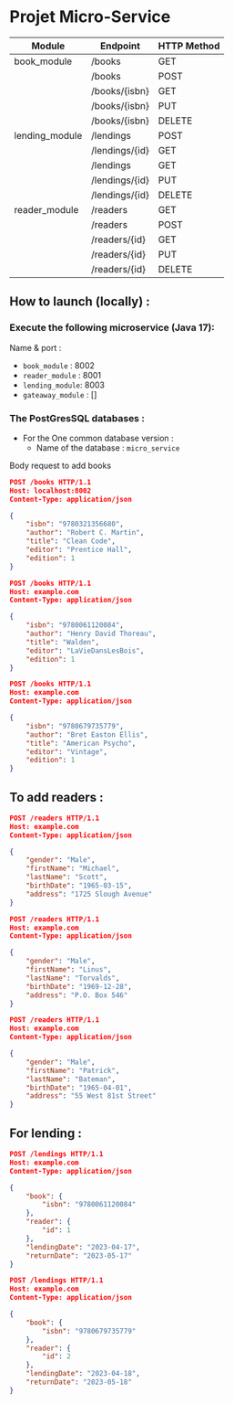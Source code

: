 # Projet Micro-Service

| Module          | Endpoint             | HTTP Method | 
|-----------------|----------------------|-------------|
| book_module      | /books                | GET         | 
|                  | /books                | POST        | 
|                  | /books/{isbn}         | GET         | 
|                  | /books/{isbn}         | PUT         | 
|                  | /books/{isbn}         | DELETE      | 
| lending_module   | /lendings             | POST        | 
|                  | /lendings/{id}        | GET         | 
|                  | /lendings             | GET         | 
|                  | /lendings/{id}        | PUT         | 
|                  | /lendings/{id}        | DELETE      | 
| reader_module    | /readers              | GET         | 
|                  | /readers              | POST        | 
|                  | /readers/{id}         | GET         | 
|                  | /readers/{id}         | PUT         | 
|                  | /readers/{id}         | DELETE      | 


## How to launch (locally) :

### Execute the following microservice (Java 17):

Name & port : 
- `book_module` : 8002
- `reader_module` : 8001
- `lending_module`: 8003
- `gateaway_module` : []

### **The PostGresSQL databases** :

- For the One common database version :
  - Name of the database : `micro_service`

Body request to add books
```json
POST /books HTTP/1.1
Host: localhost:8002
Content-Type: application/json

{
    "isbn": "9780321356680",
    "author": "Robert C. Martin",
    "title": "Clean Code",
    "editor": "Prentice Hall",
    "edition": 1
}

```

```json
POST /books HTTP/1.1
Host: example.com
Content-Type: application/json

{
    "isbn": "9780061120084",
    "author": "Henry David Thoreau",
    "title": "Walden",
    "editor": "LaVieDansLesBois",
    "edition": 1
}
```

```json
POST /books HTTP/1.1
Host: example.com
Content-Type: application/json

{
    "isbn": "9780679735779",
    "author": "Bret Easton Ellis",
    "title": "American Psycho",
    "editor": "Vintage",
    "edition": 1
}
```

## To add readers :
```json
POST /readers HTTP/1.1
Host: example.com
Content-Type: application/json

{
    "gender": "Male",
    "firstName": "Michael",
    "lastName": "Scott",
    "birthDate": "1965-03-15",
    "address": "1725 Slough Avenue"
}
```

```json
POST /readers HTTP/1.1
Host: example.com
Content-Type: application/json

{
    "gender": "Male",
    "firstName": "Linus",
    "lastName": "Torvalds",
    "birthDate": "1969-12-28",
    "address": "P.O. Box 546"
}
```

```json
POST /readers HTTP/1.1
Host: example.com
Content-Type: application/json

{
    "gender": "Male",
    "firstName": "Patrick",
    "lastName": "Bateman",
    "birthDate": "1965-04-01",
    "address": "55 West 81st Street"
}
```

## For lending :

```json
POST /lendings HTTP/1.1
Host: example.com
Content-Type: application/json

{
    "book": {
        "isbn": "9780061120084"
    },
    "reader": {
        "id": 1
    },
    "lendingDate": "2023-04-17",
    "returnDate": "2023-05-17"
}
```


```json
POST /lendings HTTP/1.1
Host: example.com
Content-Type: application/json

{
    "book": {
        "isbn": "9780679735779"
    },
    "reader": {
        "id": 2
    },
    "lendingDate": "2023-04-18",
    "returnDate": "2023-05-18"
}
``` 
